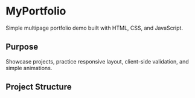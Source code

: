# MyPortfolio

Simple multipage portfolio demo built with HTML, CSS, and JavaScript.

## Purpose
Showcase projects, practice responsive layout, client-side validation, and simple animations.

## Project Structure
